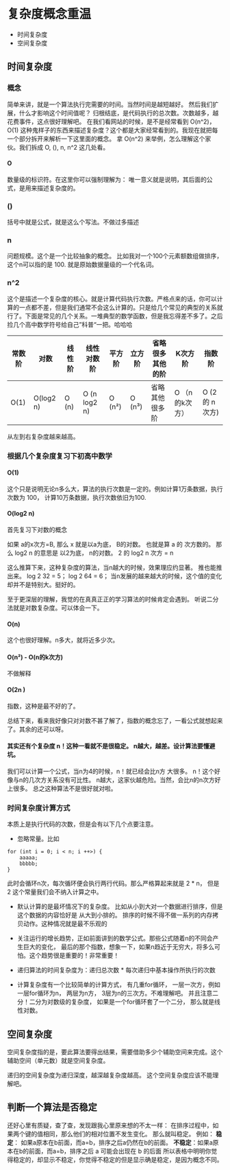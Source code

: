 # 复杂度概念重温
- 时间复杂度
- 空间复杂度


## 时间复杂度

### 概念
简单来讲，就是一个算法执行完需要的时间。当然时间是越短越好。
然后我们扩展，什么才影响这个时间值呢？ 归根结底，是代码执行的总次数。次数越多，越花费事件，这点很好理解吧。
在我们看网站的时候，是不是经常看到 O(n^2)，  O(1) 这种鬼样子的东西来描述复杂度？这个都是大家经常看到的。我现在就把每一个部分拆开来解析一下这里面的概念。
拿 O(n^2) 来举例，怎么理解这个家伙。我们拆成 O, (), n, n^2 这几处看。

#### O
数量级的标识符。在这里你可以强制理解为： 唯一意义就是说明，其后面的公式，是用来描述复杂度的。

### ()
括号中就是公式，就是这么个写法。不做过多描述

### n
问题规模。这个是一个比较抽象的概念。 比如我对一个100个元素额数组做排序， 这个n可以指的是 100.  就是原始数据量级的一个代名词。

### n^2 
这个是描述一个复杂度的核心。就是计算代码执行次数。严格点来的话，你可以计算的一点都不差，但是我们通常不会这么计算的。只是给几个常见的典型的关系就行了。下面是常见的几个关系。一堆典型的数学函数，但是我忘得差不多了。之后捡几个高中数学符号给自己”科普“一把。哈哈哈

| 常数阶 | 对数 | 线性阶 | 线性对数阶 | 平方阶 | 立方阶 | 省略很多其他的阶 | K次方阶 |  指数阶 |
| ---- | ---- | ---- | ---- | ---- | ---- | ---- | ---- | ----|
|O(1)| O(log2 n) | O (n) | O (n log2 n)| O (n²) | O (n³) | 省略其他很多阶 | O （n 的k次方）| O (2 的 n次方)|

从左到右复杂度越来越高。

### 根据几个复杂度复习下初高中数学

#### O(1) 
这个只是说明无论n多么大，算法的执行次数是一定的。例如计算1万条数据，执行次数为 100， 计算10万条数据，执行次数依旧为100.

#### O(log2 n) 
首先复习下对数的概念

如果 a的x次方=B, 那么 x 就是以a为底， B的对数。  也就是算  a 的 次方数的。
那么 log2 n 的意思是   以2为底， n的对数。 2 的 log2 n 次方 = n   

这么推算下来，这种复杂度的算法，当n越大的时候，效果理应约显著。 推也能推出来。 log 2 32 = 5； log 2 64 = 6； 当n发展的越来越大的时候，这个值的变化却并不是特别大。挺好的。

至于更深层的理解，我觉的在真真正正的学习算法的时候肯定会遇到。 听说二分法就是对数复杂度。可以体会一下。
#### O(n)     

这个也很好理解。n多大，就将近多少次。

#### O(n²) - O(n的k次方)
不做解释

#### O(2n )
指数，这种是最不好的了。

总结下来，看来我好像只对对数不甚了解了，指数的概念忘了，一看公式就想起来了。其余的还可以呀。

#### 其实还有个复杂度 n！这种一看就不是很稳定。 n越大，越差。设计算法要懂避坑。
我们可以计算一个公式，当n为4的时候，n！就已经会比n方 大很多。  n！这个好像与n的几次方关系没有可比性。 n越大，这家伙越危险。当然，会比n的n次方好上很多。
总之这种算法不是很好就对啦。

### 时间复杂度计算方式
本质上是执行代码的次数，但是会有以下几个点要注意。

- 忽略常量。比如
```
for (int i = 0; i < n; i ++>) {
    aaaaa;
    bbbbb;
}
```
此时会循环n次，每次循环便会执行两行代码。那么严格算起来就是 2 * n， 但是2 这个常量我们会不纳入计算之中。

- 默认计算的是最坏情况下的复杂度。 比如从小到大对一个数据进行排序，但是这个数据的内容恰好是 从大到小排的。 排序的时候不得不做一系列的内存拷贝动作。这种情况就是最不乐观的

- 关注运行的增长趋势，正如前面讲到的数学公式。那些公式随着n的不同会产生巨大的变化， 最后的那个指数，想象一下，如果n趋近于无穷大，将多么可怕。这个趋势很是重要的！非常重要！
- 递归算法的时间复杂度为：递归总次数 * 每次递归中基本操作所执行的次数

- 计算复杂度有一个比较简单的计算方式， 有几重for循环， 一层一次方，例如一层for循环为n， 两层为n方， 3层为n的三次方。不难理解吧。 并且注意二分！二分为对数级的复杂度， 如果是一个for循环套了一个二分， 那么就是线性对数。

## 空间复杂度

空间复杂度指的是，要此算法要得出结果，需要借助多少个辅助空间来完成。这个辅助空间（单元数）就是空间复杂度。

递归的空间复杂度为递归深度，越深越复杂度越高。
这个空间复杂度应该不能理解吧。 

## 判断一个算法是否稳定
还好心里有质疑，查了查，发现跟我心里原来想的不太一样：
在排序过程中，如果两个键的值相同，那么他们的相对位置不发生变化。 那么就叫稳定。
例如：
**稳定**： 如果a原本在b前面，而a=b，排序之后a仍然在b的前面。
**不稳定**：如果a原本在b的前面，而a=b，排序之后 a 可能会出现在 b 的后面
所以表格中明明你觉得稳定的，却显示不稳定，你觉得不稳定的但是显示确是稳定，是因为概念不同。
